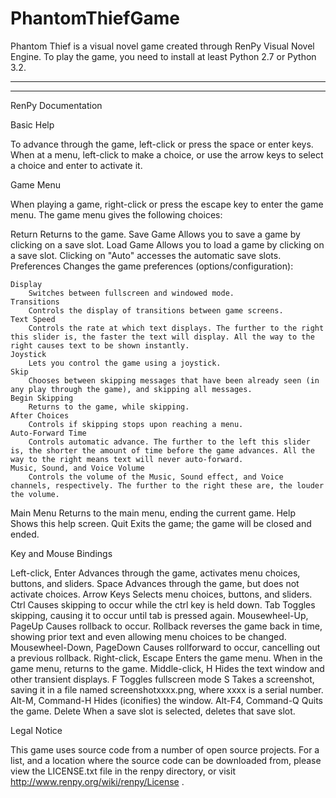 PhantomThiefGame
================

Phantom Thief is a visual novel game created through RenPy Visual Novel Engine. To play the game, you need to install at least
Python 2.7 or Python 3.2. 

----------------------------------------------------------------------------------------------------------------
----------------------------------------------------------------------------------------------------------------
RenPy Documentation


Basic Help

To advance through the game, left-click or press the space or enter keys. When at a menu, left-click to make a choice, or use the arrow keys to select a choice and enter to activate it.

Game Menu

When playing a game, right-click or press the escape key to enter the game menu. The game menu gives the following choices:

Return
    Returns to the game.
Save Game
    Allows you to save a game by clicking on a save slot.
Load Game
    Allows you to load a game by clicking on a save slot. Clicking on "Auto" accesses the automatic save slots.
Preferences
    Changes the game preferences (options/configuration):

    Display
        Switches between fullscreen and windowed mode.
    Transitions
        Controls the display of transitions between game screens.
    Text Speed
        Controls the rate at which text displays. The further to the right this slider is, the faster the text will display. All the way to the right causes text to be shown instantly.
    Joystick
        Lets you control the game using a joystick.
    Skip
        Chooses between skipping messages that have been already seen (in any play through the game), and skipping all messages.
    Begin Skipping
        Returns to the game, while skipping.
    After Choices
        Controls if skipping stops upon reaching a menu.
    Auto-Forward Time
        Controls automatic advance. The further to the left this slider is, the shorter the amount of time before the game advances. All the way to the right means text will never auto-forward.
    Music, Sound, and Voice Volume
        Controls the volume of the Music, Sound effect, and Voice channels, respectively. The further to the right these are, the louder the volume.

Main Menu
    Returns to the main menu, ending the current game.
Help
    Shows this help screen.
Quit
    Exits the game; the game will be closed and ended.

Key and Mouse Bindings

Left-click, Enter
    Advances through the game, activates menu choices, buttons, and sliders.
Space
    Advances through the game, but does not activate choices.
Arrow Keys
    Selects menu choices, buttons, and sliders.
Ctrl
    Causes skipping to occur while the ctrl key is held down.
Tab
    Toggles skipping, causing it to occur until tab is pressed again.
Mousewheel-Up, PageUp
    Causes rollback to occur. Rollback reverses the game back in time, showing prior text and even allowing menu choices to be changed.
Mousewheel-Down, PageDown
    Causes rollforward to occur, cancelling out a previous rollback.
Right-click, Escape
    Enters the game menu. When in the game menu, returns to the game.
Middle-click, H
    Hides the text window and other transient displays.
F
    Toggles fullscreen mode
S
    Takes a screenshot, saving it in a file named screenshotxxxx.png, where xxxx is a serial number.
Alt-M, Command-H
    Hides (iconifies) the window.
Alt-F4, Command-Q
    Quits the game.
Delete
    When a save slot is selected, deletes that save slot.

Legal Notice

This game uses source code from a number of open source projects. For a list, and a location where the source code can be downloaded from, please view the LICENSE.txt file in the renpy directory, or visit http://www.renpy.org/wiki/renpy/License .



